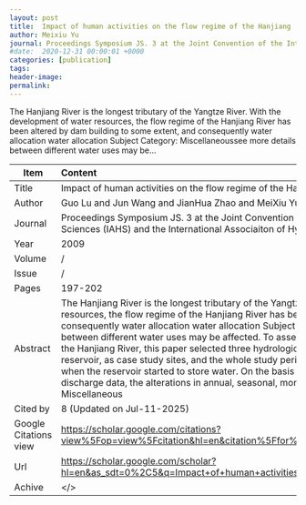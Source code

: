 ```yaml
---
layout: post
title:  Impact of human activities on the flow regime of the Hanjiang
author: Meixiu Yu
journal: Proceedings Symposium JS. 3 at the Joint Convention of the International Association of Hydrological Sciences (IAHS) and the International Associaiton of Hydrogeologists (IAH)
#date:  2020-12-31 00:00:01 +0000
categories: [publication]
tags: 
header-image: 
permalink: 
---
```

The Hanjiang River is the longest tributary of the Yangtze River. With the development of water resources, the flow regime of the Hanjiang River has been altered by dam building to some extent, and consequently water allocation water allocation Subject Category: Miscellaneoussee more details between different water uses may be...
<!--the above is the excerpt-->
<!--more-->
<!--the following is the text-->


| Item           | Content    	|
| ---------------|:-------------|
| Title          | Impact of human activities on the flow regime of the Hanjiang     	|
| Author         | Guo Lu and Jun Wang and JianHua Zhao and MeiXiu Yu    	|
| Journal        | Proceedings Symposium JS. 3 at the Joint Convention of the International Association of Hydrological Sciences (IAHS) and the International Associaiton of Hydrogeologists (IAH)   	|
| Year           | 2009  		|
| Volume         | /	   	|
| Issue          | /	   	|
| Pages          | 197-202	   	|
| Abstract       | The Hanjiang River is the longest tributary of the Yangtze River. With the development of water resources, the flow regime of the Hanjiang River has been altered by dam building to some extent, and consequently water allocation water allocation Subject Category: Miscellaneoussee more details between different water uses may be affected. To assess dam-induced alterations in the flow regime of the Hanjiang River, this paper selected three hydrological stations above and below the Danjiangkou reservoir, as case study sites, and the whole study period was divided into two subperiods by the year when the reservoir started to store water. On the basis of the 51-year long time series of daily discharge data, the alterations in annual, seasonal, monthly and daily runoff runoff Subject Category: Miscellaneous	|
| Cited by		 | 8 (Updated on Jul-11-2025)   	|
| Google Citations view | <https://scholar.google.com/citations?view%5Fop=view%5Fcitation&hl=en&citation%5Ffor%5Fview=ly9d4IgAAAAJ:u-x6o8ySG0sC>		|
| Url  			 | <https://scholar.google.com/scholar?hl=en&as_sdt=0%2C5&q=Impact+of+human+activities+on+the+flow+regime+of+the+Hanjiang.&btnG=>		|
| Achive 	     | </>	|

